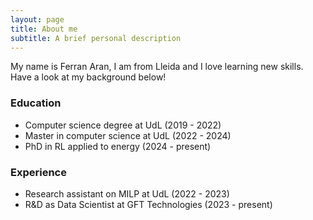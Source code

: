 ```yaml
---
layout: page
title: About me
subtitle: A brief personal description
---
```


My name is Ferran Aran, I am from Lleida and I love learning new skills. Have a look at my background below!

### Education

- Computer science degree at UdL (2019 - 2022)
- Master in computer science at UdL (2022 - 2024)
- PhD in RL applied to energy (2024 - present)

### Experience
- Research assistant on MILP at UdL (2022 - 2023)
- R&D as Data Scientist at GFT Technologies (2023 - present)